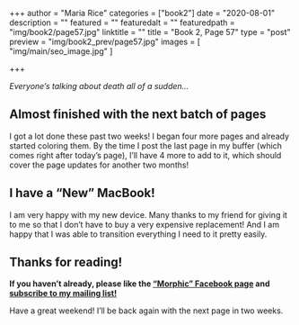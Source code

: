 +++
author = "Maria Rice"
categories = ["book2"]
date = "2020-08-01"
description = ""
featured = ""
featuredalt = ""
featuredpath = "img/book2/page57.jpg"
linktitle = ""
title = "Book 2, Page 57"
type = "post"
preview = "img/book2_prev/page57.jpg"
images = [ "img/main/seo_image.jpg" ]

+++


_Everyone’s talking about death all of a sudden…_

## Almost finished with the next batch of pages

I got a lot done these past two weeks! 
I began four more pages and already started coloring them. 
By the time I post the last page in my buffer (which comes right after today’s page), I’ll have 4 more to add to it, which should cover the page updates for another two months!

## I have a “New” MacBook!

I am very happy with my new device. 
Many thanks to my friend for giving it to me so that I don’t have to buy a very expensive replacement! 
And I am happy that I was able to transition everything I need to it pretty easily. 

## Thanks for reading!

**If you haven’t already, please like the [“Morphic” Facebook page](https://www.facebook.com/MorphicGraphicNovel/) and [subscribe to my mailing list!](http://eepurl.com/g8TzPb)**

Have a great weekend! I’ll be back again with the next page in two weeks.
